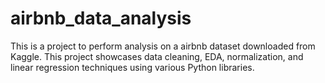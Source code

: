 # airbnb_data_analysis
This is a project to perform analysis on a airbnb dataset downloaded from Kaggle. This project showcases data cleaning, EDA, normalization, and linear regression techniques using various Python libraries.
